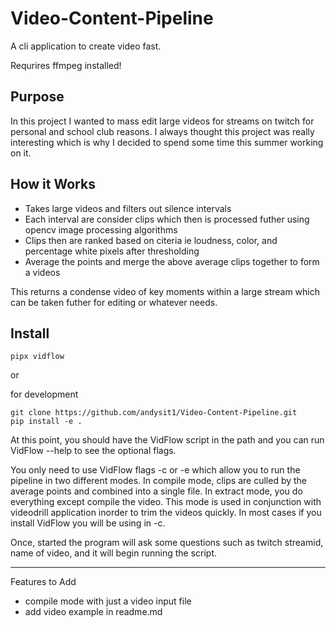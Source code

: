 # Video-Content-Pipeline
A cli application to create video fast.

Requrires ffmpeg installed!

## Purpose

In this project I wanted to mass edit large videos for streams on twitch for personal and school club reasons. I always thought this project was really interesting which is why I decided to spend some time this summer working on it.

## How it Works

- Takes large videos and filters out silence intervals
- Each interval are consider clips which then is processed futher using opencv image processing algorithms
- Clips then are ranked based on citeria ie loudness, color, and percentage white pixels after thresholding
- Average the points and merge the above average clips together to form a videos

This returns a condense video of key moments within a large stream which can be taken futher for editing or whatever needs.


## Install 

```
pipx vidflow
```

or 

for development

```
git clone https://github.com/andysit1/Video-Content-Pipeline.git
pip install -e .
```

At this point, you should have the VidFlow script in the path and you can run VidFlow --help to see the optional flags.

You only need to use VidFlow flags -c or -e which allow you to run the pipeline in two different modes. In compile mode, clips are culled by the average points and combined into a single file. In extract mode, you do everything except compile the video. This mode is used in conjunction with videodrill application inorder to trim the videos quickly. In most cases if you install VidFlow you will be using in -c.

Once, started the program will ask some questions such as twitch streamid, name of video, and it will begin running the script.

___


Features to Add
- compile mode with just a video input file
- add video example in readme.md
